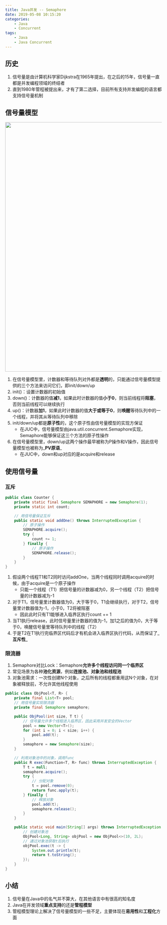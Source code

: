```yaml
---
title: Java并发 -- Semaphore
date: 2019-05-08 10:15:20
categories:
    - Java
    - Concurrent
tags:
    - Java
    - Java Concurrent
---
```


## 历史
1. 信号量是由计算机科学家Dijkstra在1965年提出，在之后的15年，信号量一直都是并发编程领域的终结者
2. 直到1980年管程被提出来，才有了第二选择，目前所有支持并发编程的语言都支持信号量机制

<!-- more -->

## 信号量模型
<img src="https://java-concurrent-1253868755.cos.ap-guangzhou.myqcloud.com/java-concurrent-semaphore-model.png" width=800/>

1. 在信号量模型里，计数器和等待队列对外都是**透明**的，只能通过信号量模型提供的三个方法来访问它们，即init/down/up
2. init()：设置计数器的初始值
3. down()：计数器的值**减1**，如果此时计数器的值**小于0**，则当前线程将**阻塞**，否则当前线程可以继续执行
4. up()：计数器**加1**，如果此时计数器的值**大于或等于0**，则**唤醒**等待队列中的一个线程，并将其从等待队列中移除
5. init/down/up都是**原子性**的，这个原子性由信号量模型的实现方保证
    - 在JUC中，信号量模型由java.util.concurrent.Semaphore实现，Semaphore能够保证这三个方法的原子性操作
6. 在信号量模型里，down/up这两个操作最早被称为P操作和V操作，因此信号量模型也被称为_**PV原语**_
    - 在JUC中，down和up对应的是acquire和release

## 使用信号量

### 互斥
```java
public class Counter {
    private static final Semaphore SEMAPHORE = new Semaphore(1);
    private static int count;

    // 用信号量保证互斥
    public static void addOne() throws InterruptedException {
        // 原子操作
        SEMAPHORE.acquire();
        try {
            count += 1;
        } finally {
            // 原子操作
            SEMAPHORE.release();
        }
    }
}
```
1. 假设两个线程T1和T2同时访问addOne，当两个线程同时调用acquire的时候，由于acquire是一个原子操作
    - 只能一个线程（T1）把信号量的计数器减为0，另一个线程（T2）把信号量的计数器减为-1
2. 对于T1，信号量里计数器值为0，大于等于0，T1会继续执行，对于T2，信号量里计数器值为-1，小于0，T2将被阻塞
    - 因此此时只有T1能够进入临界区执行count += 1
3. 当T1执行release，此时信号量里计数器的值为-1，加1之后的值为0，大于等于0，唤醒信号量里等待队列中的线程（T2）
4. 于是T2在T1执行完临界区代码后才有机会进入临界区执行代码，从而保证了_**互斥性**_


### 限流器
1. Semaphore对比Lock：Semaphore**允许多个线程访问同一个临界区**
2. 常见场景为各种**池化资源**，例如**连接池、对象池和线程池**
3. 对象池需求：一次性创建N个对象，之后所有的线程都重用这N个对象，在对象被释放前，不允许其他线程使用

```java
public class ObjPool<T, R> {
    private final List<T> pool;
    // 用信号量实现限流器
    private final Semaphore semaphore;

    public ObjPool(int size, T t) {
        // 信号量允许多个线程进入临界区，因此采用并发安全的Vector
        pool = new Vector<T>();
        for (int i = 0; i < size; i++) {
            pool.add(t);
        }
        semaphore = new Semaphore(size);
    }

    // 利用对象池中的对象，调用func
    public R exec(Function<T, R> func) throws InterruptedException {
        T t = null;
        semaphore.acquire();
        try {
            // 分配对象
            t = pool.remove(0);
            return func.apply(t);
        } finally {
            // 释放对象
            pool.add(t);
            semaphore.release();
        }
    }

    public static void main(String[] args) throws InterruptedException {
        // 创建对象池
        ObjPool<Long, String> objPool = new ObjPool<>(10, 2L);
        // 通过对象池获取t后执行
        objPool.exec(t -> {
            System.out.println(t);
            return t.toString();
        });
    }
}
```

## 小结
1. 信号量在Java中的名气并不算大，在其他语言中有很高的知名度
2. Java在并发领域**重点支持**的还是**管程模型**
3. 管程模型理论上解决了信号量模型的一些不足，主要体现在**易用性**和**工程化**方面

<!-- indicate-the-source -->
